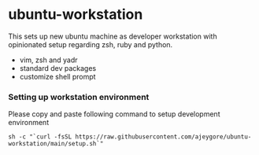 # ubuntu-workstation
This sets up new ubuntu machine as developer workstation with opinionated setup regarding zsh, ruby and python.

* vim, zsh and yadr 
* standard dev packages
* customize shell prompt

### Setting up workstation environment

Please copy and paste following command to setup development environment

```
sh -c "`curl -fsSL https://raw.githubusercontent.com/ajeygore/ubuntu-workstation/main/setup.sh`"
